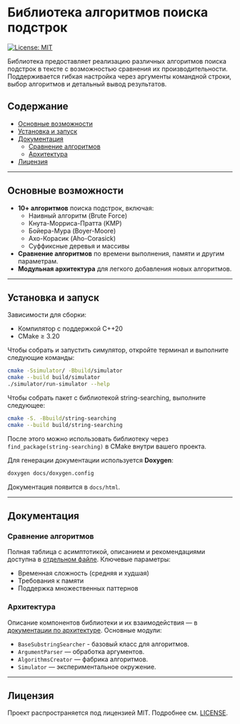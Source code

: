 # Библиотека алгоритмов поиска подстрок

[![License: MIT](https://img.shields.io/badge/License-MIT-blue.svg)](LICENSE)

Библиотека предоставляет реализацию различных алгоритмов поиска подстрок в тексте с возможностью сравнения их производительности. 
Поддерживается гибкая настройка через аргументы командной строки, выбор алгоритмов и детальный вывод результатов.

## Содержание
- [Основные возможности](#основные-возможности)
- [Установка и запуск](#установка-и-запуск)
- [Документация](#документация)
  - [Сравнение алгоритмов](#сравнение-алгоритмов)
  - [Архитектура](#архитектура)
- [Лицензия](#лицензия)

---

## Основные возможности
- **10+ алгоритмов** поиска подстрок, включая:
  - Наивный алгоритм (Brute Force)
  - Кнута-Морриса-Пратта (KMP)
  - Бойера-Мура (Boyer-Moore)
  - Ахо-Корасик (Aho-Corasick)
  - Суффиксные деревья и массивы
- **Сравнение алгоритмов** по времени выполнения, памяти и другим параметрам.
- **Модульная архитектура** для легкого добавления новых алгоритмов.

---

## Установка и запуск

Зависимости для сборки: 

- Компилятор с поддержкой C++20
- CMake ≥ 3.20

Чтобы собрать и запустить симулятор, откройте терминал и выполните следующие команды:
```bash 
cmake -Ssimulator/ -Bbuild/simulator 
cmake --build build/simulator
./simulator/run-simulator --help
```

Чтобы собрать пакет с библиотекой string-searching, выполните следующее:
```bash 
cmake -S. -Bbuild/string-searching
cmake --build build/string-searching
```
После этого можно использовать библиотеку через `find_package(string-searching)` в CMake внутри вашего проекта.

Для генерации документации используется **Doxygen**:

```bash
doxygen docs/doxygen.config
```

Документация появится в `docs/html`.

---

## Документация

### Сравнение алгоритмов
Полная таблица с асимптотикой, описанием и рекомендациями доступна в [отдельном файле](docs\algorithms.md).
Ключевые параметры:

- Временная сложность (средняя и худшая)
- Требования к памяти
- Поддержка множественных паттернов

### Архитектура
Описание компонентов библиотеки и их взаимодействия — в [документации по архитектуре](docs\arhcitecture.md).
Основные модули:

- `BaseSubstringSearcher` - базовый класс для алгоритмов.
- `ArgumentParser` — обработка аргументов.
- `AlgorithmsCreator` — фабрика алгоритмов.
- `Simulator` — экспериментальное окружение.

---

## Лицензия

Проект распространяется под лицензией MIT. Подробнее см. [LICENSE](LICENSE).
